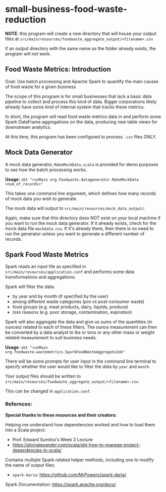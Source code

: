 # small-business-food-waste-reduction

**NOTE**: this program will create a new directory that will house your output files at `src/main/resources/foodwaste_aggregate_output/<filename>.csv`

If an output directory with the same name as the folder already exists, the program will not work.

## Food Waste Metrics: Introduction

Goal: Use batch processing and Apache Spark to quantify the main causes of food waste for a given business

The scope of this program is for small businesses that lack a basic data pipeline to collect and process this kind of data. Bigger corporations likely already have some kind of internal system that tracks these metrics.

In short, the program will read food waste metrics data in and perform some Spark DataFrame aggregations on the data, producing new table views for downstream analytics.

At this time, this program has been configured to process `.csv` files ONLY.

## Mock Data Generator

A mock data generator, `MakeMockData.scala` is provided for demo purposes to see how the batch processing works.

**Usage**: `sbt "runMain org.foodwaste.datagenerator.MakeMockData <num_of_records>"`

This takes one command line argument, which defines how many records of mock data you wish to generate.

The mock data will output to `src/main/resources/mock_data_output/`.

Again, make sure that this directory does NOT exist on your local machine if you want to run the mock data generator. If it already exists, check for the mock data file `mockdata.csv`. If it's already there, then there is no need to run the generator unless you want to generate a different number of records.

## Spark Food Waste Metrics

Spark reads an input file as specified in `src/main/resources/application.conf` and performs some data transformations and aggregations:

Spark will filter the data:

- by year and by month (if specified by the user)
- among different waste categories (pre vs post-consumer waste)
- food groups (e.g. meat products, dairy, liquids, produce)
- loss reasons (e.g. poor storage, contamination, expiration)

Spark will also aggregate the data and give us sums of the quantities (in ounces) related to each of these filters. The ounce measurement can then be converted by a data analyst to lbs or tons or any other mass or weight related measurement to suit business needs.

**Usage**: `sbt "runMain org.foodwaste.wastemetrics.SparkFoodWasteAggregateJob"`

There will be some prompts for user input in the command line terminal to specify whether the user would like to filter the data by `year` and `month`.

Your output files should be written to `src/main/resources/foodwaste_aggregate_output/<filename>.csv`.

This can be changed in `application.conf`.

### Refernces:

**Special thanks to these resources and their creators:**

Helping me understand how dependencies worked and how to load them into a Scala project:

- Prof. Edward Sumitra's Week 3 Lecture
- https://alvinalexander.com/scala/sbt-how-to-manage-project-dependencies-in-scala/

Contains multiple Spark-related helper methods, including one to modify the name of output files:

- `spark-daria`: https://github.com/MrPowers/spark-daria/

Spark Documentation:
https://spark.apache.org/docs/
